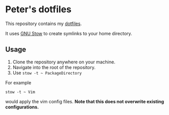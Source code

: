 # Peter's dotfiles

This repository contains my [dotfiles](https://wiki.archlinux.org/index.php/Dotfiles).

It uses [GNU Stow](https://www.gnu.org/software/stow/) to create symlinks to your home directory.

## Usage

1. Clone the repository anywhere on your machine.
2. Navigate into the root of the repository.
3. Use `stow -t ~ PackageDirectory`

For example
```
stow -t ~ Vim
```
would apply the vim config files. **Note that this does not overwrite existing configurations.**

